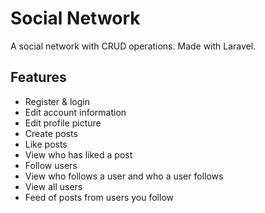 # Social Network

A social network with CRUD operations. Made with Laravel.

## Features

<ul>
  <li>Register & login</li>
  <li>Edit account information</li>
  <li>Edit profile picture</li>
  <li>Create posts</li>
  <li>Like posts</li>
  <li>View who has liked a post</li>
  <li>Follow users</li>
  <li>View who follows a user and who a user follows</li>
  <li>View all users</li>
  <li>Feed of posts from users you follow</li>
</ul>
